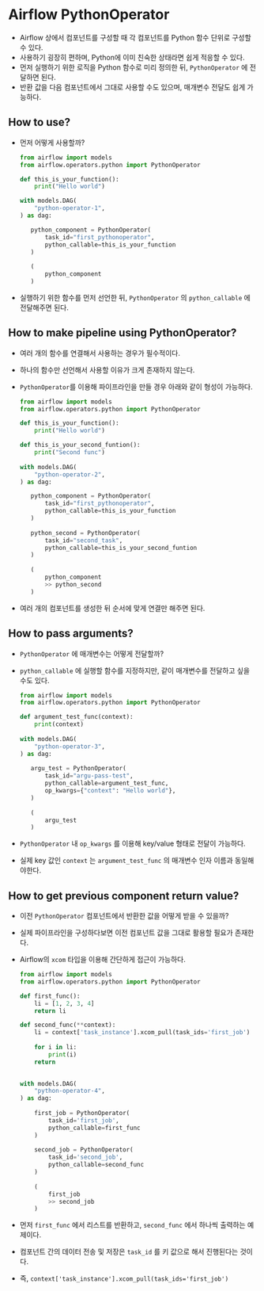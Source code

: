 # Airflow PythonOperator

- Airflow 상에서 컴포넌트를 구성할 때 각 컴포넌트를 Python 함수 단위로 구성할 수 있다.
- 사용하기 굉장히 편하며, Python에 이미 친숙한 상태라면 쉽게 적응할 수 있다.
- 먼저 실행하기 위한 로직을 Python 함수로 미리 정의한 뒤, `PythonOperator` 에 전달하면 된다.
- 반환 값을 다음 컴포넌트에서 그대로 사용할 수도 있으며, 매개변수 전달도 쉽게 가능하다.

## How to use?

- 먼저 어떻게 사용할까?
    
    ```python
    from airflow import models
    from airflow.operators.python import PythonOperator
    
    def this_is_your_function():
        print("Hello world")
    
    with models.DAG(
        "python-operator-1",
    ) as dag:
    
       python_component = PythonOperator(
           task_id="first_pythonoperator",
           python_callable=this_is_your_function
       )
       
       (
           python_component
       )
    ```
    
- 실행하기 위한 함수를 먼저 선언한 뒤, `PythonOperator` 의 `python_callable` 에 전달해주면 된다.

## How to make pipeline using PythonOperator?

- 여러 개의 함수를 연결해서 사용하는 경우가 필수적이다.
- 하나의 함수만 선언해서 사용할 이유가 크게 존재하지 않는다.
- `PythonOperator`를 이용해 파이프라인을 만들 경우 아래와 같이 형성이 가능하다.
    
    ```python
    from airflow import models
    from airflow.operators.python import PythonOperator
    
    def this_is_your_function():
        print("Hello world")
    
    def this_is_your_second_funtion():
        print("Second func")
        
    with models.DAG(
        "python-operator-2",
    ) as dag:
    
       python_component = PythonOperator(
           task_id="first_pythonoperator",
           python_callable=this_is_your_function
       )
       
       python_second = PythonOperator(
           task_id="second_task",
           python_callable=this_is_your_second_funtion
       )
       
       (
           python_component
           >> python_second
       )
    ```
    
- 여러 개의 컴포넌트를 생성한 뒤 순서에 맞게 연결만 해주면 된다.

## How to pass arguments?

- `PythonOperator` 에 매개변수는 어떻게 전달할까?
- `python_callable` 에 실행할 함수를 지정하지만, 같이 매개변수를 전달하고 싶을 수도 있다.
    
    ```python
    from airflow import models
    from airflow.operators.python import PythonOperator
    
    def argument_test_func(context):
        print(context)
     
    with models.DAG(
        "python-operator-3",
    ) as dag:
       
       argu_test = PythonOperator(
           task_id="argu-pass-test",
           python_callable=argument_test_func,
           op_kwargs={"context": "Hello world"},
       )
       
       (
           argu_test
       )
    ```
    
- `PythonOperator` 내 `op_kwargs` 를 이용해 key/value 형태로 전달이 가능하다.
- 실제 key 값인 `context` 는 `argument_test_func` 의 매개변수 인자 이름과 동일해야한다.

## How to get previous component return value?

- 이전 `PythonOperator` 컴포넌트에서 반환한 값을 어떻게 받을 수 있을까?
- 실제 파이프라인을 구성하다보면 이전 컴포넌트 값을 그대로 활용할 필요가 존재한다.
- Airflow의 `xcom` 타입을 이용해 간단하게 접근이 가능하다.
    
    ```python
    from airflow import models
    from airflow.operators.python import PythonOperator
    
    def first_func():
        li = [1, 2, 3, 4]
        return li
    
    def second_func(**context):
        li = context['task_instance'].xcom_pull(task_ids='first_job')
        
        for i in li:
            print(i)
        return
    
     
    with models.DAG(
        "python-operator-4",
    ) as dag:
        
        first_job = PythonOperator(
            task_id='first_job',
            python_callable=first_func
        )
        
        second_job = PythonOperator(
            task_id='second_job',
            python_callable=second_func
        )
        
        (
            first_job
            >> second_job
        )
    ```
    
- 먼저 `first_func` 에서 리스트를 반환하고, `second_func` 에서 하나씩 출력하는 예제이다.
- 컴포넌트 간의 데이터 전송 및 저장은 `task_id` 를 키 값으로 해서 진행된다는 것이다.
- 즉, `context['task_instance'].xcom_pull(task_ids='first_job')`